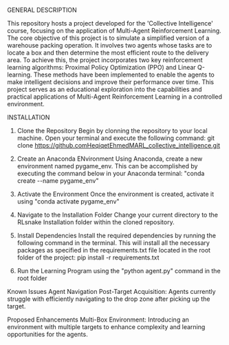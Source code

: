 GENERAL DESCRIPTION

This repository hosts a project developed for the 'Collective Intelligence' course, focusing on the application of Multi-Agent Reinforcement Learning. The core objective of this project is to simulate a simplified version of a warehouse packing operation. It involves two agents whose tasks are to locate a box and then determine the most efficient route to the delivery area. To achieve this, the project incorporates two key reinforcement learning algorithms: Proximal Policy Optimization (PPO) and Linear Q-learning. These methods have been implemented to enable the agents to make intelligent decisions and improve their performance over time. This project serves as an educational exploration into the capabilities and practical applications of Multi-Agent Reinforcement Learning in a controlled environment.


INSTALLATION 

1. Clone the Repository
    Begin by clonning the repository to your local machine. Open your terminal and execute the following command: 
    git clone https://github.comHeqiqetEhmedMARL_collective_intelligence.git
 
2. Create an Anaconda ENvironment
    Using Anaconda, create a new environment named pygame_env. This can be accomplished by executing the command below in your Anaconda terminal:
    "conda create --name pygame_env" 

3. Activate the Environment
    Once the environment is created, activate it using 
    "conda activate pygame_env"
4. Navigate to the Installation Folder
    Change your current directory to the RLsnake Installation folder within the cloned repository.

5.  Install Dependencies
    Install the required dependencies by running the following command in the terminal. This will install all the necessary packages as specified in the requirements.txt file located in the root folder of the project:
     pip install -r requirements.txt

6. Run the Learning Program using the "python agent.py" command in the root folder


Known Issues
Agent Navigation Post-Target Acquisition: Agents currently struggle with efficiently navigating to the drop zone after picking up the target.

Proposed Enhancements
Multi-Box Environment: Introducing an environment with multiple targets to enhance complexity and learning opportunities for the agents.
